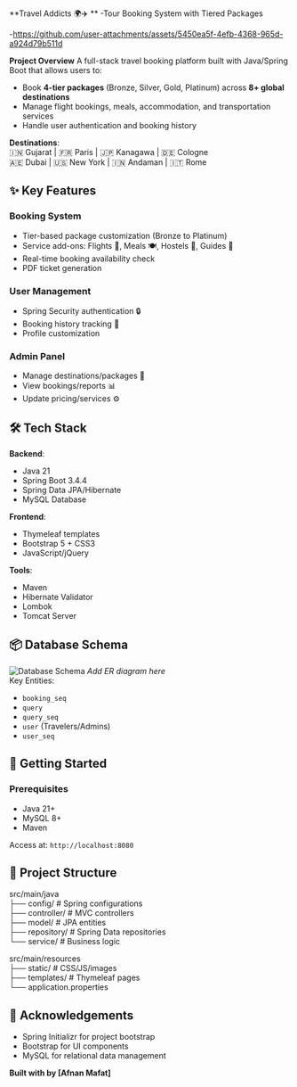 **Travel Addicts 🌍✈️  **
-Tour Booking System with Tiered Packages

-https://github.com/user-attachments/assets/5450ea5f-4efb-4368-965d-a924d79b511d


**Project Overview**
A full-stack travel booking platform built with Java/Spring Boot that allows users to:  
- Book **4-tier packages** (Bronze, Silver, Gold, Platinum) across **8+ global destinations**  
- Manage flight bookings, meals, accommodation, and transportation services  
- Handle user authentication and booking history  

**Destinations**:  
🇮🇳 Gujarat | 🇫🇷 Paris | 🇯🇵 Kanagawa | 🇩🇪 Cologne  
🇦🇪 Dubai | 🇺🇸 New York | 🇮🇳 Andaman | 🇮🇹 Rome  

## ✨ **Key Features**  
### **Booking System**  
- Tier-based package customization (Bronze to Platinum)  
- Service add-ons: Flights 🛫, Meals 🍽️, Hostels 🏨, Guides 🧭  
- Real-time booking availability check  
- PDF ticket generation  

### **User Management**  
- Spring Security authentication 🔒  
- Booking history tracking 📆  
- Profile customization  

### **Admin Panel**  
- Manage destinations/packages 📌  
- View bookings/reports 📊  
- Update pricing/services ⚙️  


## 🛠️ **Tech Stack**  
**Backend**:  
- Java 21
- Spring Boot 3.4.4 
- Spring Data JPA/Hibernate   
- MySQL Database  

**Frontend**:  
- Thymeleaf templates  
- Bootstrap 5 + CSS3  
- JavaScript/jQuery  

**Tools**:  
- Maven  
- Hibernate Validator  
- Lombok  
- Tomcat Server  

## 📦 **Database Schema**  
![Database Schema](https://via.placeholder.com/600x400) *Add ER diagram here*  
Key Entities:  
- `booking_seq`  
- `query`
- `query_seq`
- `user` (Travelers/Admins) 
- `user_seq` 


## 🏁 **Getting Started**  

### **Prerequisites**  
- Java 21+  
- MySQL 8+  
- Maven  

Access at: `http://localhost:8080`


## 🧩 **Project Structure**  

src/main/java  
├── config/               # Spring configurations  
├── controller/           # MVC controllers  
├── model/                # JPA entities  
├── repository/           # Spring Data repositories               
└── service/              # Business logic 

src/main/resources  
├── static/               # CSS/JS/images  
├── templates/            # Thymeleaf pages  
└── application.properties  


## 🌟 **Acknowledgements**  
- Spring Initializr for project bootstrap  
- Bootstrap for UI components  
- MySQL for relational data management  

**Built with by [Afnan Mafat]**  

